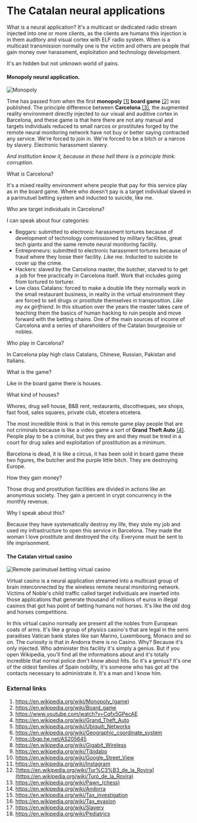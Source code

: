 # The Catalan neural applications

What is a neural application? It's a multicast or dedicated radio stream injected into one or more clients, as the clients are humans this injection is in them auditory and visual cortex with ELF radio system. When is a multicast transmission normally one is the victim and others are people that gain money over harassment, exploitation and technology development.

It's an hidden but not unknown world of pains.

#### Monopoly neural application.

![Monopoly](http://telecomlobby.com/Images/01-This-Is-What-the-First-Ever-Monopoly-Game-Looked-Like-courtesy-Thomas-E-Forsyth.jpg)

Time has passed from when the first **monopoly** [[1]](https://en.wikipedia.org/wiki/Monopoly_(game)) **board game** [[2]](https://en.wikipedia.org/wiki/Board_game) was published. The principle difference between **Carcelona** [[3]](https://www.youtube.com/watch?v=Cqfx5GPecAE), the augmented reality environment directly injected to our visual and auditive cortex in Barcelona, and these game is that here there are not any manual and targets individuals reduced to small narcos or prostitutes forged by the remote neural monitoring network have not buy or better saying contracted any service. We're forced to join in. We're forced to be a bitch or a narcos by slavery. Electronic harassment slavery.  

*And institution know it, because in these hell there is a principle think: corruption.*

What is Carcelona?

It's a mixed reality environment where people that pay for this service play as in the board game. Where who doesn't pay is a target individual slaved in a parimutuel betting system and inducted to suicide, like me. 

Who are target individuals in Carcelona?

I can speak about four categories:

- Beggars: submitted to electronic harassment tortures because of development of technology commissioned by military facilities, great tech giants and the same remote neural monitoring facility.
- Entrepreneurs: submitted to electronic harassment tortures because of fraud where they loose their facility. *Like me*. Inducted to suicide to cover up the crime.
- Hackers: slaved by the Carcelona master, the butcher, starved to to get a job for free practically in Carcelona itself. Work that includes going from tortured to torturer.
- Low class Catalans: forced to make a double life they normally work in the small restaurant business, in reality in the virtual environment they are forced to sell drugs or prostitute themselves in transposition. *Like my ex girlfriend*. In this situation over the years the master takes care of teaching them the basics of human hacking to ruin people and move forward with the betting chains. One of the main sources of income of Carcelona and a series of shareholders of the Catalan bourgeoisie or nobles.

Who play in Carcelona?

In Carcelona play high class Catalans, Chinese, Russian, Pakistan and Italians. 

What is the game?

Like in the board game there is houses. 

What kind of houses?

Whores, drug sell house, B&B rent, restaurants, discotheques, sex shops, fast food, sales squares, private club, etcetera etcetera.

The most incredible think is that in this remote game play people that are not criminals because is like a video game a sort of **Grand Theft Auto** [[4]](https://en.wikipedia.org/wiki/Grand_Theft_Auto). People play to be a criminal, but yes they are and they must be tried in a court for drug sales and exploitation of prostitution as a minimum.

Barcelona is dead, it is like a circus, it has been sold in board game these two figures, the butcher and the purple little bitch. They are destroying Europe.

How they gain money?

Those drug and prostitution facilities are divided in actions like an anonymous society. They gain a percent in crypt concurrency in the monthly revenue.

Why I speak about this?

Because they have systematically destroy my life, they stole my job and used my infrastructure to open this service in Barcelona. They made the woman I love prostitute and destroyed the city. Everyone must be sent to life imprisonment.

#### The Catalan virtual casino

![Remote parimutuel betting virtual casino](http://telecomlobby.com/Images/pari-mutuel-betting.webp)

Virtual casino is a neural application streamed into a multicast group of brain interconnected by the wireless remote neural monitoring network. Victims of Noble's child traffic called target individuals are inserted into those applications that generate thousand of millions of euros in illegal casinos that got has point of betting humans not horses. It's like the old dog and horses competitions.   

In this virtual casino normally are present all the nobles from European coats of arms. It's like a group of physics casino's that are legal in the semi paradises Vatican bank states like san Marino, Luxembourg, Monaco and so on. The curiosity is that in Andorra there is no Casino. Why? Because it's only injected. Who administer this facility it's simply a genius. But if you open Wikipedia, you'll find all the informations about and it's totally incredible that normal police don't know about hits. So it's a genius? It's one of the oldest families of Spain nobility, it's someone who has got all the contacts necessary to administrate it. It's a man and I know him. 



###  External links

1. https://en.wikipedia.org/wiki/Monopoly_(game)
2. https://en.wikipedia.org/wiki/Board_game
3. https://www.youtube.com/watch?v=Cqfx5GPecAE
4. https://en.wikipedia.org/wiki/Grand_Theft_Auto
5. https://en.wikipedia.org/wiki/Ubiquiti_Networks
6. https://en.wikipedia.org/wiki/Geographic_coordinate_system
7. https://bgp.he.net/AS205645
8. https://en.wikipedia.org/wiki/Gigabit_Wireless
9. https://en.wikipedia.org/wiki/Tibidabo
10. https://en.wikipedia.org/wiki/Google_Street_View
11. https://en.wikipedia.org/wiki/Instagram
12. [https://en.wikipedia.org/wiki/Tur%C3%B3_de_la_Rovira](https://en.wikipedia.org/wiki/Turó_de_la_Rovira)
13. https://en.wikipedia.org/wiki/Pawn_(chess)
14. https://en.wikipedia.org/wiki/Andorra
15. https://en.wikipedia.org/wiki/Tax_investigation
16. https://en.wikipedia.org/wiki/Tax_evasion
17. https://en.wikipedia.org/wiki/Slavery
18. https://en.wikipedia.org/wiki/Pediatrics

